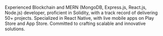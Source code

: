 Experienced Blockchain and MERN (MongoDB, Express.js, React.js, Node.js) developer, proficient in Solidity, with a track record of delivering 50+ projects. Specialized in React Native, with live mobile apps on Play Store and App Store. Committed to crafting scalable and innovative solutions.
